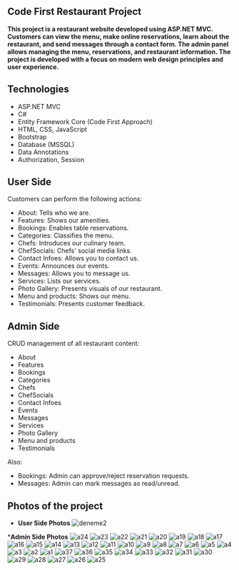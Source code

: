 ## Code First  Restaurant Project

__This project is a restaurant website developed using ASP.NET MVC. Customers can view the menu, make online reservations, learn about the restaurant, and send messages through a contact form. The admin panel allows managing the menu, reservations, and restaurant information. The project is developed with a focus on modern web design principles and user experience.__

## __Technologies__

* ASP.NET MVC
* C#
* Entity Framework Core (Code First Approach)
* HTML, CSS, JavaScript
* Bootstrap 
* Database (MSSQL)
* Data Annotations
* Authorization, Session

## __User Side__

Customers can perform the following actions:

* About: Tells who we are.
* Features: Shows our amenities.
* Bookings: Enables table reservations.
* Categories: Classifies the menu.
* Chefs: Introduces our culinary team.
* ChefSocials: Chefs' social media links.
* Contact Infoes: Allows you to contact us.
* Events: Announces our events.
* Messages: Allows you to message us.
* Services: Lists our services.
* Photo Gallery: Presents visuals of our restaurant.
* Menu and products: Shows our menu.
* Testimonials: Presents customer feedback.

## __Admin Side__
CRUD management of all restaurant content:

* About
* Features
* Bookings
* Categories
* Chefs
* ChefSocials
* Contact Infoes
* Events
* Messages
* Services
* Photo Gallery
* Menu and products
* Testimonials

Also:
* Bookings: Admin can approve/reject reservation requests.
* Messages: Admin can mark messages as read/unread.

## __Photos of the project__

* __User Side Photos__
![deneme2](https://github.com/user-attachments/assets/0b23c258-b9d6-49ca-a891-59272d324e09)

*__Admin Side Photos__
![a24](https://github.com/user-attachments/assets/11b0e0dc-0b3d-41be-9e33-c014b14cf124)
![a23](https://github.com/user-attachments/assets/2bf41d23-ca91-43d6-948c-cb104662af96)
![a22](https://github.com/user-attachments/assets/4740f846-a588-4806-9a9a-c7a5422b664d)
![a21](https://github.com/user-attachments/assets/784bb26f-09f4-482e-bfb0-b49bf8347761)
![a20](https://github.com/user-attachments/assets/00a7a381-3e1e-4d6a-bdac-24c78c6a8924)
![a19](https://github.com/user-attachments/assets/8681ccd8-3af7-4f30-9a10-b04de82dab33)
![a18](https://github.com/user-attachments/assets/48c6b2e6-9303-4948-9083-4e5f946f5892)
![a17](https://github.com/user-attachments/assets/521a81ac-a0c0-4b92-b3d0-7529ef11dadc)
![a16](https://github.com/user-attachments/assets/59e0bce6-c491-456e-9a8a-11c936f68c2e)
![a15](https://github.com/user-attachments/assets/2dbc1e06-7b88-4066-b248-8d978bcea669)
![a14](https://github.com/user-attachments/assets/75f5b34b-f77a-4c1e-910d-844a1758ae22)
![a13](https://github.com/user-attachments/assets/25a8d745-cf79-4f7a-b8fd-334795bfcdf2)
![a12](https://github.com/user-attachments/assets/09ff42c3-5c40-4409-87d2-ed616c773b65)
![a11](https://github.com/user-attachments/assets/f902a48d-6f1d-4d8c-a54b-63f9f13b0cc9)
![a10](https://github.com/user-attachments/assets/b322433c-3d78-40af-8c40-2c9835090e88)
![a9](https://github.com/user-attachments/assets/b6455fb1-8514-420b-a875-0e31d56f9aa9)
![a8](https://github.com/user-attachments/assets/85bccddc-5d03-47b6-86de-7d677c35fc2b)
![a7](https://github.com/user-attachments/assets/41a85584-7409-46ef-8d7a-e66f5281b2c8)
![a6](https://github.com/user-attachments/assets/65397c0a-210b-4537-9870-dafb33519f26)
![a5](https://github.com/user-attachments/assets/3c19313c-f29b-4b1d-9cd8-c5ca30e83e88)
![a4](https://github.com/user-attachments/assets/2112f8a5-c119-4281-8ac7-0cf7959cbe5c)
![a3](https://github.com/user-attachments/assets/906a38f2-b9e2-43b1-aefa-0cdfca5f6b89)
![a2](https://github.com/user-attachments/assets/4da817a8-02d3-4d0e-9dac-b20156131787)
![a1](https://github.com/user-attachments/assets/197a6ccc-67e8-4943-a47a-cce80d858f9f)
![a37](https://github.com/user-attachments/assets/3ea26f61-677c-492a-a822-e6addf5d9d96)
![a36](https://github.com/user-attachments/assets/8f0ddd5f-e152-4158-9948-6d7fb0be1797)
![a35](https://github.com/user-attachments/assets/37260f3b-531d-43ad-8877-3a5b173043d2)
![a34](https://github.com/user-attachments/assets/2ee94dc2-dc1c-4ac0-8de4-575b6ec49e16)
![a33](https://github.com/user-attachments/assets/ad6783aa-d04d-43e2-b63e-140cffe26382)
![a32](https://github.com/user-attachments/assets/3c232db8-ba13-45ea-9b47-645089e0b9e2)
![a31](https://github.com/user-attachments/assets/5999d1f5-6f52-4033-a576-dc9993e00005)
![a30](https://github.com/user-attachments/assets/68599aaf-46ad-433b-97c1-e1d3df87326e)
![a29](https://github.com/user-attachments/assets/ce93aba6-2b65-433a-be57-b05aeeca52bf)
![a28](https://github.com/user-attachments/assets/989cdf6e-750c-4773-ba5c-ed45f1966e3c)
![a27](https://github.com/user-attachments/assets/ddac7c3a-b126-47a7-b503-d973b254d8dc)
![a26](https://github.com/user-attachments/assets/042e0bc7-720c-41f8-a75a-2cc3787795b5)
![a25](https://github.com/user-attachments/assets/35e556a7-0798-4221-bd29-1114b918a482)



